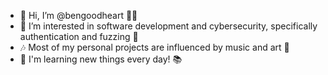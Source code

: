 - 👋 Hi, I’m @bengoodheart 🧑‍💻
- 👀 I’m interested in software development and cybersecurity, specifically authentication and fuzzing 🙅
- 🎶 Most of my personal projects are influenced by music and art 🎨
- 🌱 I'm learning new things every day! 📚
<!---
bengoodheart/bengoodheart is a ✨ special ✨ repository because its `README.md` (this file) appears on your GitHub profile.
You can click the Preview link to take a look at your changes.
--->
